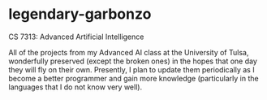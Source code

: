 # legendary-garbonzo
CS 7313: Advanced Artificial Intelligence

All of the projects from my Advanced AI class at the University of Tulsa, wonderfully preserved (except the broken ones)
in the hopes that one day they will fly on their own. Presently, I plan to update them periodically as I become a better
programmer and gain more knowledge (particularly in the languages that I do not know very well).
